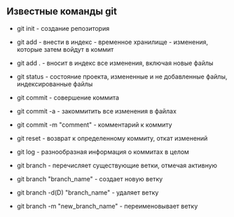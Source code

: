 ## Известные команды git

* git init - создание репозитория

* git add - внести в индекс - временное хранилище - изменения, которые затем войдут в коммит

* git add . - вносит в индекс все изменения, включая новые файлы

* git status - состояние проекта, измененные и не добавленные файлы, индексированные файлы

* git commit - совершение коммита

* git commit -a - закоммитить все изменения в файлах

* git commit -m "comment" - комментарий к коммиту

* git reset - возврат к определенному коммиту, откат изменений

* git log - разнообразная информация о коммитах в целом

* git branch - перечисляет существующие ветки, отмечая активную

* git branch "branch_name" - создает новую ветку

* git branch -d(D) "branch_name" - удаляет ветку

* git branch -m "new_branch_name" - переименовывает ветку

